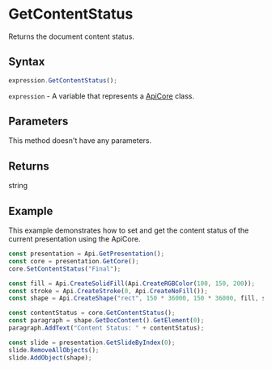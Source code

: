 # GetContentStatus

Returns the document content status.

## Syntax

```javascript
expression.GetContentStatus();
```

`expression` - A variable that represents a [ApiCore](../ApiCore.md) class.

## Parameters

This method doesn't have any parameters.

## Returns

string

## Example

This example demonstrates how to set and get the content status of the current presentation using the ApiCore.

```javascript editor-pptx
const presentation = Api.GetPresentation();
const core = presentation.GetCore();
core.SetContentStatus("Final");

const fill = Api.CreateSolidFill(Api.CreateRGBColor(100, 150, 200));
const stroke = Api.CreateStroke(0, Api.CreateNoFill());
const shape = Api.CreateShape("rect", 150 * 36000, 150 * 36000, fill, stroke);

const contentStatus = core.GetContentStatus();
const paragraph = shape.GetDocContent().GetElement(0);
paragraph.AddText("Content Status: " + contentStatus);

const slide = presentation.GetSlideByIndex(0);
slide.RemoveAllObjects();
slide.AddObject(shape);

```
